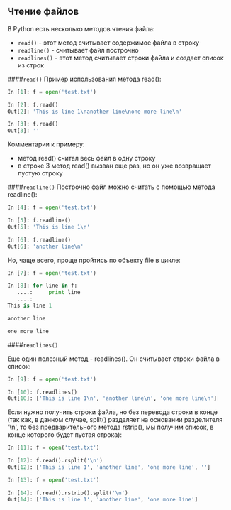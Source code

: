 ## Чтение файлов
В Python есть несколько методов чтения файла:
* ```read()``` - этот метод считывает содержимое файла в строку
* ```readline()``` - считывает файл построчно
* ```readlines()``` - этот метод считывает строки файла и создает список из строк


####```read()```
Пример использования метода read():
```python
In [1]: f = open('test.txt')

In [2]: f.read()
Out[2]: 'This is line 1\nanother line\none more line\n'

In [3]: f.read()
Out[3]: ''
```

Комментарии к примеру:
* метод read() считал весь файл в одну строку
* в строке 3 метод read() вызван еще раз, но он уже возвращает пустую строку

####```readline()```
Построчно файл можно считать с помощью метода readline():
```python
In [4]: f = open('test.txt')

In [5]: f.readline()
Out[5]: 'This is line 1\n'

In [6]: f.readline()
Out[6]: 'another line\n'
```

Но, чаще всего, проще пройтись по объекту file в цикле:
```python
In [7]: f = open('test.txt')

In [8]: for line in f:
   ....:     print line
   ....:     
This is line 1

another line

one more line
```

####```readlines()```

Еще один полезный метод - readlines(). Он считывает строки файла в список:
```python
In [9]: f = open('test.txt')

In [10]: f.readlines()
Out[10]: ['This is line 1\n', 'another line\n', 'one more line\n']
```

Если нужно получить строки файла, но без перевода строки в конце (так как, в данном случае, split() разделяет на основании разделителя '\n', то без предварительного метода rstrip(), мы получим список, в конце которого будет пустая строка):
```python
In [11]: f = open('test.txt')

In [12]: f.read().rsplit('\n')
Out[12]: ['This is line 1', 'another line', 'one more line', '']

In [13]: f = open('test.txt')

In [14]: f.read().rstrip().split('\n')
Out[14]: ['This is line 1', 'another line', 'one more line']
```
